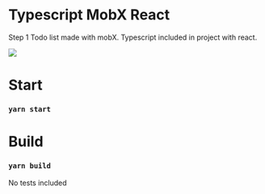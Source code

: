 # Typescript MobX React

Step 1
Todo list made with mobX.
Typescript included in project with react.

<img src="https://www.vectorlogo.zone/logos/typescriptlang/typescriptlang-ar21.svg" />

# Start
### `yarn start`

# Build
### `yarn build`

No tests included

